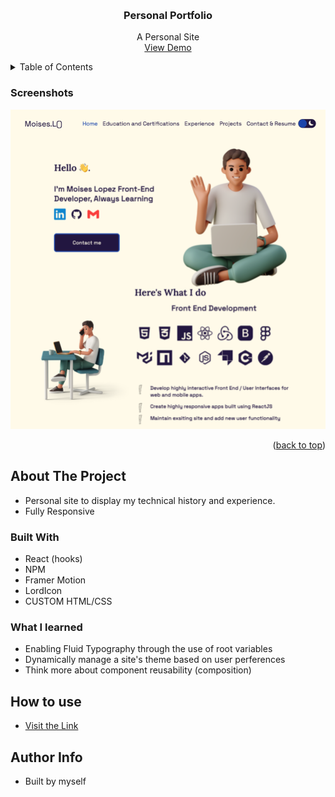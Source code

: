 <a name="readme-top"></a>

<!-- PROJECT LOGO -->
<br />
<div align="center">
  <h3 align="center">Personal Portfolio</h3>
  <p align="center">
    A Personal Site
    <br />
    <a href="https://moises-devs.github.io">View Demo</a>
  </p>
</div>



<!-- TABLE OF CONTENTS -->
<details>
  <summary>Table of Contents</summary>
  <ol>
    <li>
      <a href="#about-the-project">About The Project</a>
    </li>
    <li>
      <a href="#how-to-use">How to use</a>
    </li>
    <li><a href="#author-info">Author info</a></li>
  </ol>
</details>

### Screenshots

![Portfolio homepage](/src/Assets/description/screenshot0.png)

<p align="right">(<a href="#readme-top">back to top</a>)</p>


<!-- ABOUT THE PROJECT -->
## About The Project
* Personal site to display my technical history and experience.
* Fully Responsive

### Built With

* React (hooks)
* NPM
* Framer Motion
* LordIcon
* CUSTOM HTML/CSS

### What I learned
* Enabling Fluid Typography through the use of root variables
* Dynamically manage a site's theme based on user perferences 
* Think more about component reusability (composition)


## How to use 
* [Visit the Link](https://moises-devs.github.io)

## Author Info 
* Built by myself

